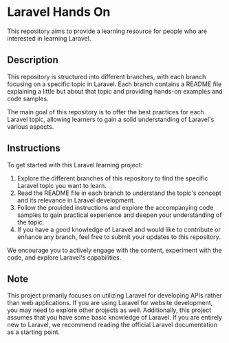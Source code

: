 # Laravel Hands On

This repository aims to provide a learning resource for people who are interested in learning Laravel.

## Description

This repository is structured into different branches, with each branch focusing on a specific topic in Laravel. Each branch contains a README file explaining a little but about that topic and providing hands-on examples and code samples.

The main goal of this repository is to offer the best practices for each Laravel topic, allowing learners to gain a solid understanding of Laravel's various aspects.

## Instructions

To get started with this Laravel learning project:

1. Explore the different branches of this repository to find the specific Laravel topic you want to learn.
2. Read the README file in each branch to understand the topic's concept and its relevance in Laravel development.
3. Follow the provided instructions and explore the accompanying code samples to gain practical experience and deepen your understanding of the topic.
4. If you have a good knowledge of Laravel and would like to contribute or enhance any branch, feel free to submit your updates to this repository.

We encourage you to actively engage with the content, experiment with the code, and explore Laravel's capabilities.

## Note

This project primarily focuses on utilizing Laravel for developing APIs rather than web applications. If you are using Laravel for website development, you may need to explore other projects as well. Additionally, this project assumes that you have some basic knowledge of Laravel. If you are entirely new to Laravel, we recommend reading the official Laravel documentation as a starting point.
